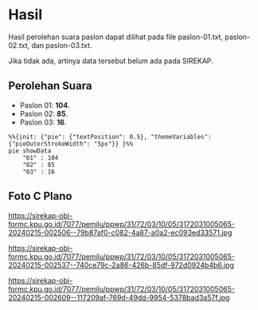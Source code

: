# Hasil

Hasil perolehan suara paslon dapat dilihat pada file paslon-01.txt, paslon-02.txt, dan paslon-03.txt.

Jika tidak ada, artinya data tersebut belum ada pada SIREKAP.

## Perolehan Suara

 * Paslon 01: **104**.
 * Paslon 02: **85**.
 * Paslon 03: **16**.

```mermaid
%%{init: {"pie": {"textPosition": 0.5}, "themeVariables": {"pieOuterStrokeWidth": "5px"}} }%%
pie showData
    "01" : 104
    "02" : 85
    "03" : 16
```
## Foto C Plano

https://sirekap-obj-formc.kpu.go.id/7077/pemilu/ppwp/31/72/03/10/05/3172031005065-20240215-002506--79b87af0-c082-4a87-a0a2-ec093ed33571.jpg

https://sirekap-obj-formc.kpu.go.id/7077/pemilu/ppwp/31/72/03/10/05/3172031005065-20240215-002537--740ce79c-2a86-426b-85df-972d0924b4b6.jpg

https://sirekap-obj-formc.kpu.go.id/7077/pemilu/ppwp/31/72/03/10/05/3172031005065-20240215-002609--117209af-769d-49dd-9954-5378bad3a57f.jpg
